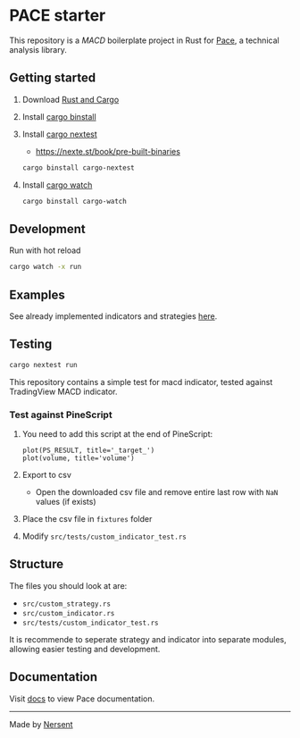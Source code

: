 # **PACE** starter

This repository is a _MACD_ boilerplate project in Rust for [Pace](https://github.com/nersent.pace), a technical analysis library.

## Getting started

1. Download [Rust and Cargo](https://doc.rust-lang.org/book/ch01-01-installation.html)

2. Install [cargo binstall](https://github.com/cargo-bins/cargo-binstall)

3. Install [cargo nextest](https://github.com/nextest-rs/nextest)

   - https://nexte.st/book/pre-built-binaries

   ```bash
   cargo binstall cargo-nextest
   ```

4. Install [cargo watch](https://github.com/watchexec/cargo-watch)

   ```bash
   cargo binstall cargo-watch
   ```

## Development

Run with hot reload

```bash
cargo watch -x run
```

## Examples

See already implemented indicators and strategies [here](https://github.com/nersent/pace/pace/src/content).

## Testing

```bash
cargo nextest run
```

This repository contains a simple test for macd indicator, tested against TradingView MACD indicator.

### Test against PineScript

1. You need to add this script at the end of PineScript:

   ```pine
   plot(PS_RESULT, title='_target_')
   plot(volume, title='volume')
   ```

2. Export to csv

   - Open the downloaded csv file and remove entire last row with `NaN` values (if exists)

3. Place the csv file in `fixtures` folder

4. Modify `src/tests/custom_indicator_test.rs`

## Structure

The files you should look at are:

- `src/custom_strategy.rs`
- `src/custom_indicator.rs`
- `src/tests/custom_indicator_test.rs`

It is recommende to seperate strategy and indicator into separate modules, allowing easier testing and development.

## Documentation

Visit [docs](https://github.com/nersent.pace/docs/readme.md) to view Pace documentation.

---

Made by [Nersent](https://nersent.com)
